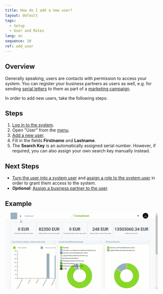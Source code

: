 ```yaml
---
title: How do I add a new user?
layout: default
tags:
  - Setup
  - User and Roles
lang: en
sequence: 10
ref: add_user
---
```


## Overview
Generally speaking, users are contacts with permission to access your system. You can register your business partners as users as well, e.g. for sending [serial letters](Create_serial_letters) to them as part of a [marketing campaign](Create_MKTG_campaign).

In order to add new users, take the following steps:

## Steps
1. [Log in to the system](Login).
1. Open "User" from the [menu](Menu).
1. [Add a new user](New_Record_Window).
1. Fill in the fields **Firstname** and **Lastname**.
1. The **Search Key** is an automatically assigned serial number. However, if required, you can also assign your own search key manually instead.

## Next Steps
- [Turn the user into a system user](New_system_user) and [assign a role to the system user](Assign_user_role) in order to grant them access to the system.
- ***Optional:*** [Assign a business partner to the user](Assign_BPartner_to_user).

## Example
![](assets/Add_user.gif)
